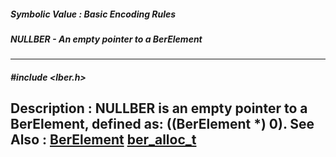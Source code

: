 ##### Symbolic Value : Basic Encoding Rules
##### NULLBER - An empty pointer to a BerElement
---
##### #include <lber.h>
**Description :**
NULLBER is an empty pointer to a BerElement, defined as: ((BerElement *) 0).
**See Also :**
[BerElement](D:/md_files/BerElement.md)
[ber_alloc_t](D:/md_files/ber_alloc_t.md)
---
